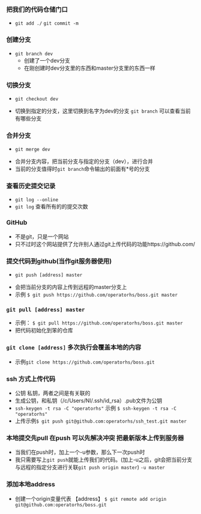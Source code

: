
### 把我们的代码仓储门口
- `git add ./` 
`git commit -m` 

### 创建分支
- `git branch dev`
  + 创建了一个dev分支
  + 在刚创建时dev分支里的东西和master分支里的东西一样
### 切换分支
- `git checkout dev`
 + 切换到指定的分支，这里切换到名字为dev的分支
 	`git branch` 可以查看当前有哪些分支

### 合并分支
- `git merge dev`
 + 合并分支内容，把当前分支与指定的分支（dev），进行合并
 + 当前的分支值得时`git branch`命令输出的前面有*号的分支 
 
### 查看历史提交记录
- `git log --online`
- `git log` 查看所有的的提交次数

### GitHub 
- 不是git，只是一个网站
- 只不过时这个网站提供了允许别人通过git上传代码的功能https://github.com/

### 提交代码到github(当作git服务器使用)
- `git push [address] master`
 + 会把当前分支的内容上传到远程的master分支上
 + 示例 `$ git push https://github.com/operatorhs/boss.git master`

### `git pull [address] master`
 + 示例： `$ git pull https://github.com/operatorhs/boss.git master`
 + 把代码初始化到笨的仓库
 
### `git clone [address]` 多次执行会覆盖本地的内容
 + 示例`git clone https://github.com/operatorhs/boss.git `

### ssh 方式上传代码
- 公钥 私钥，两者之间是有关联的
- 生成公钥，和私钥（/c/Users/NI/.ssh/id_rsa）.pub文件为公钥
- `ssh-keygen -t rsa -C "operatorhs"` 示例 `$ ssh-keygen -t rsa -C "operatorhs"`
- 上传示例`$ git push git@github.com:operatorhs/ssh_test.git master`

### 本地提交先pull 在push 可以先解决冲突 把最新版本上传到服务器
- 当我们在push时，加上一个-u参数，那么下一次push时
- 我只需要写上`git push`就能上传我们的代码。(加上-u之后，git会把当前分支与远程的指定分支进行关联`git push origin master`) `-u master`

### 添加本地address 
- 创建一个origin变量代表 【address】 `$ git remote add origin git@github.com:operatorhs/boss.git`
